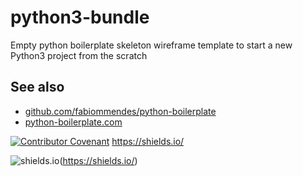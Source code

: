 # python3-bundle
Empty python boilerplate skeleton wireframe template to start a new Python3 project from the scratch

## See also
* [github.com/fabiommendes/python-boilerplate](https://github.com/fabiommendes/python-boilerplate)
* [python-boilerplate.com](https://www.python-boilerplate.com/py3+executable+gitignore+argparse+logging)

[![Contributor Covenant](https://img.shields.io/badge/Contributor%20Covenant-v2.0%20adopted-ff69b4.svg)](CODE_OF_CONDUCT.md)
https://shields.io/

![shields.io](https://img.shields.io/badge/shields-io-ligthblue)(https://shields.io/)
